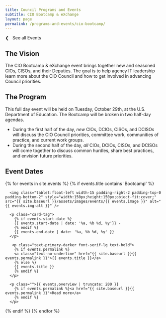 ```yaml
---
title: Council Programs and Events
subtitle: CIO Bootcamp & eXchange
layout: page
permalink: /programs-and-events/cio-bootcamp/
---
```

 <p><a class="text-primary-dark text-bold margin-bottom-2" href="{{ site.baseurl }}/programs-and-events/" style="text-decoration:none;">❮ &nbsp; See all Events</a></p>

## The Vision ##

The CIO Bootcamp & eXchange event brings together new and seasoned CIOs, CISOs, and their Deputies. The goal is to help agency IT leadership learn more about the CIO Council and how to get involved in advancing Council priorities.

## The Program ##

This full day event will be held on Tuesday, October 29th, at the U.S. Department of Education. The Bootcamp will be broken in two half-day agendas.
- During the first half of the day, *new* CIOs, DCIOs, CISOs, and DCISOs will discuss the CIO Council priorities, committee work, communities of practice, and current work groups.
- During the second half of the day, *all* CIOs, DCIOs, CISOs, and DCISOs will come together to discuss common hurdles, share best practices, and envision future priorities.

## Event Dates ##

{% for events in site.events %}
{% if events.title contains 'Bootcamp' %}

  <div class="padding-bottom-3 margin-top-1">

      <img class="tablet:float-left width-15 padding-right-2 padding-top-0 padding-bottom-2" style="width:150px;height:150px;object-fit:cover;" src="{{ site.baseurl }}/assets/images/events/{{ events.image }}" alt="{{ events.img-alt }}" />

      <p class="card-tag">
        {% if events.start-date %}
        {{ events.start-date | date: '%a, %b %d, %y'}} -
        {% endif %}
        {{ events.end-date | date: '%a, %b %d, %y' }}
      </p>

       <p class="text-primary-darker font-serif-lg text-bold">
        {% if events.permalink %}
        <a class="text-no-underline" href="{{ site.baseurl }}{{ events.permalink }}">{{ events.title }}</a>
        {% else %}
        {{ events.title }}
        {% endif %}
      </p>

      <p class="">{{ events.overview | truncate: 200 }}
        {% if events.permalink %}<a href="{{ site.baseurl }}{{ events.permalink }}">Read more</a>
        {% endif %}
      </p>

  </div>

{% endif %}
{% endfor %}
